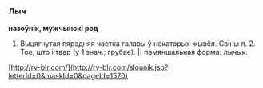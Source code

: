 ### Лыч
**назоўнік, мужчынскі род**

1. Выцягнутая пярэдняя частка галавы ў некаторых жывёл. Свіны л. 2. Тое, што і твар (у 1 знач.; грубае). || памяншальная форма: лычык.

<a rel="author">[http://rv-blr.com/](http://rv-blr.com/slounik.jsp?letterId=0&maskId=0&pageId=1570)</a>
